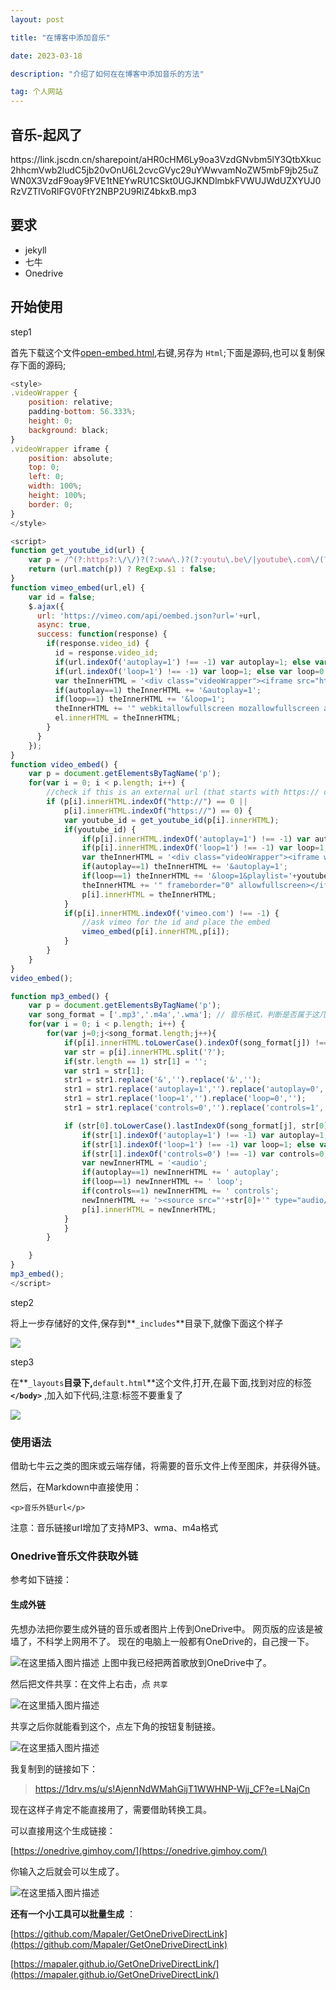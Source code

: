 ```yaml
---
layout: post

title: "在博客中添加音乐"

date: 2023-03-18

description: "介绍了如何在在博客中添加音乐的方法"

tag: 个人网站
---
```

## 音乐-起风了

<p>https://link.jscdn.cn/sharepoint/aHR0cHM6Ly9oa3VzdGNvbm5lY3QtbXkuc2hhcmVwb2ludC5jb20vOnU6L2cvcGVyc29uYWwvamNoZW5mbF9jb25uZWN0X3VzdF9oay9FVE1tNEYwRU1CSkt0UGJKNDlmbkFVWUJWdUZXYUJ0RzVZTlVoRlFGV0FtY2NBP2U9RlZ4bkxB.mp3</p>

## 要求

* jekyll
* 七牛
* Onedrive

## 开始使用

step1

首先下载这个文件[open-embed.html](https://raw.githubusercontent.com/jhvanderschee/jekyllcodex/gh-pages/_includes/open-embed.html),右键,另存为 `Html`;下面是源码,也可以复制保存下面的源码;

```javascript
<style>
.videoWrapper {
	position: relative;
	padding-bottom: 56.333%;
	height: 0;
    background: black;
}
.videoWrapper iframe {
	position: absolute;
	top: 0;
	left: 0;
	width: 100%;
	height: 100%;
    border: 0;
}  
</style>

<script>
function get_youtube_id(url) {
    var p = /^(?:https?:\/\/)?(?:www\.)?(?:youtu\.be\/|youtube\.com\/(?:embed\/|v\/|watch\?v=|watch\?.+&v=))((\w|-){11})(?:\S+)?$/;
    return (url.match(p)) ? RegExp.$1 : false;
}
function vimeo_embed(url,el) {
    var id = false;
    $.ajax({
      url: 'https://vimeo.com/api/oembed.json?url='+url,
      async: true,
      success: function(response) {
        if(response.video_id) {
          id = response.video_id;
          if(url.indexOf('autoplay=1') !== -1) var autoplay=1; else var autoplay=0;
          if(url.indexOf('loop=1') !== -1) var loop=1; else var loop=0;
          var theInnerHTML = '<div class="videoWrapper"><iframe src="https://player.vimeo.com/video/'+id+'/?byline=0&title=0&portrait=0';
          if(autoplay==1) theInnerHTML += '&autoplay=1';
          if(loop==1) theInnerHTML += '&loop=1';
          theInnerHTML += '" webkitallowfullscreen mozallowfullscreen allowfullscreen></iframe></div>'; 
          el.innerHTML = theInnerHTML;
        }
      }
    });
}
function video_embed() {
    var p = document.getElementsByTagName('p');
    for(var i = 0; i < p.length; i++) {
        //check if this is an external url (that starts with https:// or http://
        if (p[i].innerHTML.indexOf("http://") == 0 ||
            p[i].innerHTML.indexOf("https://") == 0) {
            var youtube_id = get_youtube_id(p[i].innerHTML);
            if(youtube_id) {
                if(p[i].innerHTML.indexOf('autoplay=1') !== -1) var autoplay=1; else var autoplay=0;
                if(p[i].innerHTML.indexOf('loop=1') !== -1) var loop=1; else var loop=0;
                var theInnerHTML = '<div class="videoWrapper"><iframe width="720" height="420" src="https://www.youtube.com/embed/' + youtube_id + '?rel=0&showinfo=0';
                if(autoplay==1) theInnerHTML += '&autoplay=1';
                if(loop==1) theInnerHTML += '&loop=1&playlist='+youtube_id+'&version=3';
                theInnerHTML += '" frameborder="0" allowfullscreen></iframe></div>';
                p[i].innerHTML = theInnerHTML;
            }
            if(p[i].innerHTML.indexOf('vimeo.com') !== -1) {
                //ask vimeo for the id and place the embed
                vimeo_embed(p[i].innerHTML,p[i]);
            }
        }
    }
}
video_embed();

function mp3_embed() {
    var p = document.getElementsByTagName('p');
    var song_format = ['.mp3','.m4a','.wma']; // 音乐格式，判断是否属于这几个格式
    for(var i = 0; i < p.length; i++) {
        for(var j=0;j<song_format.length;j++){
            if(p[i].innerHTML.toLowerCase().indexOf(song_format[j]) !== -1) {
            var str = p[i].innerHTML.split('?');
            if(str.length == 1) str[1] = '';
            var str1 = str[1];
            str1 = str1.replace('&','').replace('&','');
            str1 = str1.replace('autoplay=1','').replace('autoplay=0','');
            str1 = str1.replace('loop=1','').replace('loop=0','');
            str1 = str1.replace('controls=0','').replace('controls=1','');

            if (str[0].toLowerCase().lastIndexOf(song_format[j], str[0].length - 4) === str[0].length - 4 && str1.length == 0) {
                if(str[1].indexOf('autoplay=1') !== -1) var autoplay=1; else var autoplay=0;
                if(str[1].indexOf('loop=1') !== -1) var loop=1; else var loop=0;
                if(str[1].indexOf('controls=0') !== -1) var controls=0; else var controls=1;
                var newInnerHTML = '<audio';
                if(autoplay==1) newInnerHTML += ' autoplay';
                if(loop==1) newInnerHTML += ' loop';
                if(controls==1) newInnerHTML += ' controls';
                newInnerHTML += '><source src="'+str[0]+'" type="audio/mpeg">Your browser does not support the audio element.</audio>';
                p[i].innerHTML = newInnerHTML;
            }
            }
        }

    }
}
mp3_embed();
</script>
```

step2

将上一步存储好的文件,保存到**`_includes`**目录下,就像下面这个样子

![](https://img-blog.csdnimg.cn/20190910194004176.png?x-oss-process=image/watermark,type_ZmFuZ3poZW5naGVpdGk,shadow_10,text_aHR0cHM6Ly9ibG9nLmNzZG4ubmV0L3o1NjQzNTk4MDU=,size_16,color_FFFFFF,t_70)

step3

在**`_layouts`**目录下,**`default.html`**这个文件,打开,在最下面,找到对应的标签 **`</body>`** ,加入如下代码,注意:标签不要重复了

![](https://img-blog.csdnimg.cn/20190910194101974.png)

### 使用语法

借助七牛云之类的图床或云端存储，将需要的音乐文件上传至图床，并获得外链。

然后，在Markdown中直接使用：

```cobol
<p>音乐外链url</p>
```

注意：音乐链接url增加了支持MP3、wma、m4a格式

### Onedrive音乐文件获取外链

参考如下链接：

#### 生成外链

先想办法把你要生成外链的音乐或者图片上传到OneDrive中。
网页版的应该是被墙了，不科学上网用不了。
现在的电脑上一般都有OneDrive的，自己搜一下。

![在这里插入图片描述](https://img-blog.csdnimg.cn/2020052811121712.png?x-oss-process=image/watermark,type_ZmFuZ3poZW5naGVpdGk,shadow_10,text_aHR0cHM6Ly9ibG9nLmNzZG4ubmV0L3FxXzM2NjY3MTcw,size_16,color_FFFFFF,t_70)
上图中我已经把两首歌放到OneDrive中了。

然后把文件共享：在文件上右击，点 `共享`

![在这里插入图片描述](https://img-blog.csdnimg.cn/20200528111412213.png)

共享之后你就能看到这个，点左下角的按钮复制链接。

![在这里插入图片描述](https://img-blog.csdnimg.cn/20200528111519697.png?x-oss-process=image/watermark,type_ZmFuZ3poZW5naGVpdGk,shadow_10,text_aHR0cHM6Ly9ibG9nLmNzZG4ubmV0L3FxXzM2NjY3MTcw,size_16,color_FFFFFF,t_70)

我复制到的链接如下：

> https://1drv.ms/u/s!AjennNdWMahGijT1WWHNP-Wjj_CF?e=LNajCn

现在这样子肯定不能直接用了，需要借助转换工具。

可以直接用这个生成链接：

[https://onedrive.gimhoy.com/](https://onedrive.gimhoy.com/)

你输入之后就会可以生成了。

![在这里插入图片描述](https://img-blog.csdnimg.cn/20200528113307628.png?x-oss-process=image/watermark,type_ZmFuZ3poZW5naGVpdGk,shadow_10,text_aHR0cHM6Ly9ibG9nLmNzZG4ubmV0L3FxXzM2NjY3MTcw,size_16,color_FFFFFF,t_70)

 **还有一个小工具可以批量生成** ：

[https://github.com/Mapaler/GetOneDriveDirectLink](https://github.com/Mapaler/GetOneDriveDirectLink)

[https://mapaler.github.io/GetOneDriveDirectLink/](https://mapaler.github.io/GetOneDriveDirectLink/)
